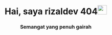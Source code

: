 
<h1 align="center">Hai, saya rizaldev 404<img width="30px" src="https://raw.githubusercontent.com/iampavangandhi/iampavangandhi/master/gifs/Hi.gif"></ h1>
<h3 font-size="20" align="center">Semangat yang penuh gairah
